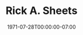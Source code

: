 ---
title: Rick A. Sheets
date: 1971-07-28T00:00:00-07:00
tags:
  - eagle
description:
draft: false
---